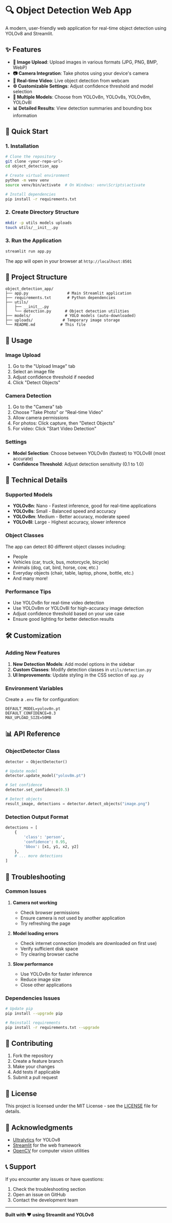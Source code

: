 # 🔍 Object Detection Web App

A modern, user-friendly web application for real-time object detection using YOLOv8 and Streamlit.

## ✨ Features

- **📁 Image Upload**: Upload images in various formats (JPG, PNG, BMP, WebP)
- **📷 Camera Integration**: Take photos using your device's camera
- **🎥 Real-time Video**: Live object detection from webcam
- **⚙️ Customizable Settings**: Adjust confidence threshold and model selection
- **🎯 Multiple Models**: Choose from YOLOv8n, YOLOv8s, YOLOv8m, YOLOv8l
- **📊 Detailed Results**: View detection summaries and bounding box information

## 🚀 Quick Start

### 1. Installation

```bash
# Clone the repository
git clone <your-repo-url>
cd object_detection_app

# Create virtual environment
python -m venv venv
source venv/bin/activate  # On Windows: venv\Scripts\activate

# Install dependencies
pip install -r requirements.txt
```

### 2. Create Directory Structure

```bash
mkdir -p utils models uploads
touch utils/__init__.py
```

### 3. Run the Application

```bash
streamlit run app.py
```

The app will open in your browser at `http://localhost:8501`

## 📁 Project Structure

```
object_detection_app/
├── app.py                 # Main Streamlit application
├── requirements.txt       # Python dependencies
├── utils/
│   ├── __init__.py
│   └── detection.py      # Object detection utilities
├── models/               # YOLO models (auto-downloaded)
├── uploads/             # Temporary image storage
└── README.md           # This file
```

## 🎯 Usage

### Image Upload
1. Go to the "Upload Image" tab
2. Select an image file
3. Adjust confidence threshold if needed
4. Click "Detect Objects"

### Camera Detection
1. Go to the "Camera" tab
2. Choose "Take Photo" or "Real-time Video"
3. Allow camera permissions
4. For photos: Click capture, then "Detect Objects"
5. For video: Click "Start Video Detection"

### Settings
- **Model Selection**: Choose between YOLOv8n (fastest) to YOLOv8l (most accurate)
- **Confidence Threshold**: Adjust detection sensitivity (0.1 to 1.0)

## 🔧 Technical Details

### Supported Models
- **YOLOv8n**: Nano - Fastest inference, good for real-time applications
- **YOLOv8s**: Small - Balanced speed and accuracy
- **YOLOv8m**: Medium - Better accuracy, moderate speed
- **YOLOv8l**: Large - Highest accuracy, slower inference

### Object Classes
The app can detect 80 different object classes including:
- People
- Vehicles (car, truck, bus, motorcycle, bicycle)
- Animals (dog, cat, bird, horse, cow, etc.)
- Everyday objects (chair, table, laptop, phone, bottle, etc.)
- And many more!

### Performance Tips
- Use YOLOv8n for real-time video detection
- Use YOLOv8m or YOLOv8l for high-accuracy image detection
- Adjust confidence threshold based on your use case
- Ensure good lighting for better detection results

## 🛠️ Customization

### Adding New Features
1. **New Detection Models**: Add model options in the sidebar
2. **Custom Classes**: Modify detection classes in `utils/detection.py`
3. **UI Improvements**: Update styling in the CSS section of `app.py`

### Environment Variables
Create a `.env` file for configuration:
```env
DEFAULT_MODEL=yolov8n.pt
DEFAULT_CONFIDENCE=0.3
MAX_UPLOAD_SIZE=50MB
```

## 📊 API Reference

### ObjectDetector Class

```python
detector = ObjectDetector()

# Update model
detector.update_model("yolov8m.pt")

# Set confidence
detector.set_confidence(0.5)

# Detect objects
result_image, detections = detector.detect_objects("image.png")
```

### Detection Output Format
```python
detections = [
    {
        'class': 'person',
        'confidence': 0.95,
        'bbox': [x1, y1, x2, y2]
    },
    # ... more detections
]
```

## 🚨 Troubleshooting

### Common Issues

1. **Camera not working**
   - Check browser permissions
   - Ensure camera is not used by another application
   - Try refreshing the page

2. **Model loading errors**
   - Check internet connection (models are downloaded on first use)
   - Verify sufficient disk space
   - Try clearing browser cache

3. **Slow performance**
   - Use YOLOv8n for faster inference
   - Reduce image size
   - Close other applications

### Dependencies Issues
```bash
# Update pip
pip install --upgrade pip

# Reinstall requirements
pip install -r requirements.txt --upgrade
```

## 📝 Contributing

1. Fork the repository
2. Create a feature branch
3. Make your changes
4. Add tests if applicable
5. Submit a pull request

## 📄 License

This project is licensed under the MIT License - see the [LICENSE](LICENSE) file for details.

## 🙏 Acknowledgments

- [Ultralytics](https://ultralytics.com/) for YOLOv8
- [Streamlit](https://streamlit.io/) for the web framework
- [OpenCV](https://opencv.org/) for computer vision utilities

## 📞 Support

If you encounter any issues or have questions:
1. Check the troubleshooting section
2. Open an issue on GitHub
3. Contact the development team

---

**Built with ❤️ using Streamlit and YOLOv8**
